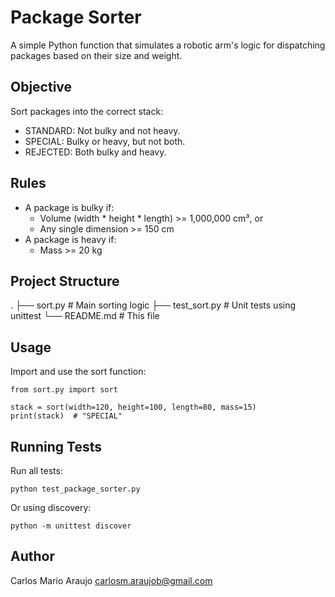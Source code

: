 # Package Sorter

A simple Python function that simulates a robotic arm's logic for dispatching packages based on their size and weight.

## Objective

Sort packages into the correct stack:

- STANDARD: Not bulky and not heavy.
- SPECIAL: Bulky or heavy, but not both.
- REJECTED: Both bulky and heavy.

## Rules

- A package is bulky if:
  - Volume (width * height * length) >= 1,000,000 cm³, or
  - Any single dimension >= 150 cm
- A package is heavy if:
  - Mass >= 20 kg

## Project Structure

.
├── sort.py         # Main sorting logic
├── test_sort.py    # Unit tests using unittest
└── README.md                 # This file

## Usage

Import and use the sort function:

    from sort.py import sort

    stack = sort(width=120, height=100, length=80, mass=15)
    print(stack)  # "SPECIAL"

## Running Tests

Run all tests:

    python test_package_sorter.py

Or using discovery:

    python -m unittest discover


## Author

Carlos Mario Araujo
carlosm.araujob@gmail.com